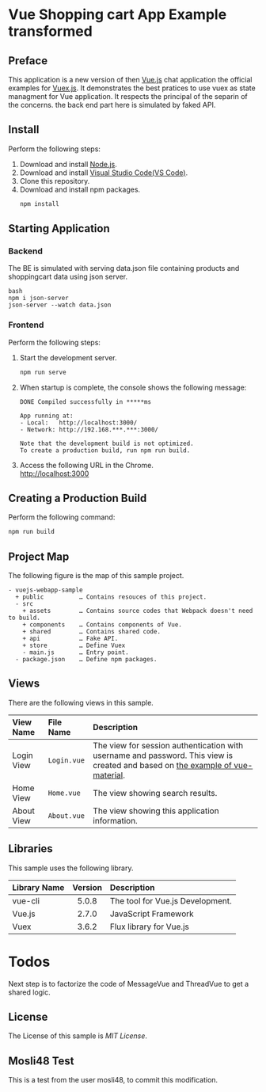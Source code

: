 # Vue Shopping  cart App Example transformed

<!---
[![license](https://img.shields.io/github/license/ybkuroki/vuejs-webapp-sample?style=for-the-badge)](https://github.com/ybkuroki/vuejs-webapp-sample/blob/master/LICENSE)
[![workflow](https://img.shields.io/github/actions/workflow/status/ybkuroki/vuejs-webapp-sample/check.yml?label=check&logo=github&style=for-the-badge)](https://github.com/ybkuroki/vuejs-webapp-sample/actions?query=workflow%3Acheck)
[![release](https://img.shields.io/github/release/ybkuroki/vuejs-webapp-sample?style=for-the-badge&logo=github)](https://github.com/ybkuroki/vuejs-webapp-sample/releases)
-->

## Preface
This application is a new version of then [Vue.js](https://vuejs.org/index.html) chat application the official examples for [Vuex.js](https://vuejs.org/index.html).
It demonstrates the best pratices to use vuex as state managment for Vue application. It respects the principal of the separin of the concerns. the back end part here is simulated by faked API.

## Install
Perform the following steps:
1. Download and install [Node.js](https://nodejs.org/en/).
1. Download and install [Visual Studio Code(VS Code)](https://code.visualstudio.com/).<!--1. Install [vetur](https://github.com/vuejs/vetur) extension for VS Code.-->
1. Clone this repository.
1. Download and install npm packages.
    ```bash
    npm install
    ```

## Starting Application
### Backend
The BE is simulated with serving data.json file containing products and shoppingcart data using json server.
```
bash
npm i json-server
json-server --watch data.json
```

### Frontend
Perform the following steps:
1. Start the development server.
    ```bash
    npm run serve
    ```
1. When startup is complete, the console shows the following message:
    ```
    DONE Compiled successfully in *****ms
    
    App running at:
    - Local:   http://localhost:3000/
    - Network: http://192.168.***.***:3000/
    
    Note that the development build is not optimized.
    To create a production build, run npm run build.
    ```
1. Access the following URL in the Chrome.  
[http://localhost:3000](http://localhost:3000)

## Creating a Production Build
Perform the following command:
```bash
npm run build
```

## Project Map
The following figure is the map of this sample project.

```
- vuejs-webapp-sample
  + public          … Contains resouces of this project.
  - src
    + assets        … Contains source codes that Webpack doesn't need to build.
    + components    … Contains components of Vue.
    + shared        … Contains shared code.
    + api           … Fake API.
    + store         … Define Vuex
    - main.js       … Entry point.
  - package.json    … Define npm packages.
```

## Views
There are the following views in this sample.

|View Name|File Name|Description|
|:---|:---|:---|
|Login View|``Login.vue``|The view for session authentication with username and password. This view is created and based on [the example of vue-material](https://github.com/vuematerial/examples).|
|Home View|``Home.vue``|The view showing search results.|
|About View|``About.vue``|The view showing this application information.|

## Libraries
This sample uses the following library.

|Library Name|Version|Description|
|:---|:---:|:---|
|vue-cli|5.0.8|The tool for Vue.js Development.|
|Vue.js|2.7.0|JavaScript Framework|
|Vuex|3.6.2|Flux library for Vue.js|

# Todos
Next step is to factorize the code of MessageVue and ThreadVue to get a shared logic.

<!--
## Contribution
Please read CONTRIBUTING.md for proposing new functions, reporting bugs and submitting pull requests before contributing to this repository.
-->

## License
The License of this sample is *MIT License*.

## Mosli48 Test
This is a test from the user mosli48, to commit this modification.

